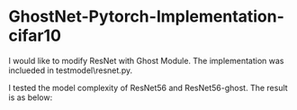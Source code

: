 # GhostNet-Pytorch-Implementation-cifar10


I would like to modify ResNet with Ghost Module. The implementation was inclueded in testmodel\resnet.py.

I tested the model complexity of ResNet56 and ResNet56-ghost. The result is as below:


